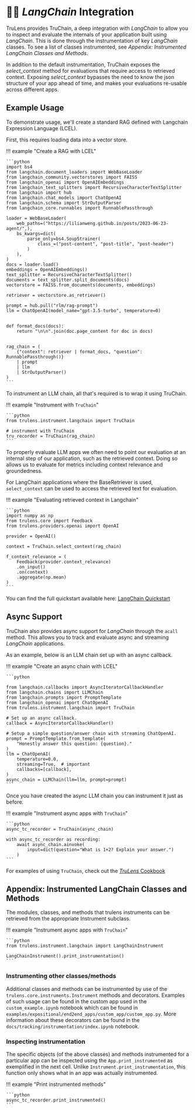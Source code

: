 # 🦜️🔗 _LangChain_ Integration

TruLens provides TruChain, a deep integration with _LangChain_ to allow you to
inspect and evaluate the internals of your application built using _LangChain_.
This is done through the instrumentation of key _LangChain_ classes. To see a list
of classes instrumented, see *Appendix: Instrumented _LangChain_ Classes and
Methods*.

In addition to the default instrumentation, TruChain exposes the
*select_context* method for evaluations that require access to retrieved
context. Exposing *select_context* bypasses the need to know the json structure
of your app ahead of time, and makes your evaluations re-usable across different
apps.

## Example Usage

To demonstrate usage, we'll create a standard RAG defined with Langchain Expression Language (LCEL).

First, this requires loading data into a vector store.

!!! example "Create a RAG with LCEL"

    ```python
    import bs4
    from langchain.document_loaders import WebBaseLoader
    from langchain_community.vectorstores import FAISS
    from langchain_openai import OpenAIEmbeddings
    from langchain_text_splitters import RecursiveCharacterTextSplitter
    from langchain import hub
    from langchain.chat_models import ChatOpenAI
    from langchain.schema import StrOutputParser
    from langchain_core.runnables import RunnablePassthrough

    loader = WebBaseLoader(
        web_paths=("https://lilianweng.github.io/posts/2023-06-23-agent/",),
        bs_kwargs=dict(
            parse_only=bs4.SoupStrainer(
                class_=("post-content", "post-title", "post-header")
            )
        ),
    )
    docs = loader.load()
    embeddings = OpenAIEmbeddings()
    text_splitter = RecursiveCharacterTextSplitter()
    documents = text_splitter.split_documents(docs)
    vectorstore = FAISS.from_documents(documents, embeddings)

    retriever = vectorstore.as_retriever()

    prompt = hub.pull("rlm/rag-prompt")
    llm = ChatOpenAI(model_name="gpt-3.5-turbo", temperature=0)


    def format_docs(docs):
        return "\n\n".join(doc.page_content for doc in docs)


    rag_chain = (
        {"context": retriever | format_docs, "question": RunnablePassthrough()}
        | prompt
        | llm
        | StrOutputParser()
    )
    ```

To instrument an LLM chain, all that's required is to wrap it using TruChain.

!!! example "Instrument with `TruChain`"

    ```python
    from trulens.instrument.langchain import TruChain

    # instrument with TruChain
    tru_recorder = TruChain(rag_chain)
    ```

To properly evaluate LLM apps we often need to point our evaluation at an
internal step of our application, such as the retrieved context. Doing so allows
us to evaluate for metrics including context relevance and groundedness.

For LangChain applications where the BaseRetriever is used, `select_context` can
be used to access the retrieved text for evaluation.

!!! example "Evaluating retrieved context in Langchain"

    ```python
    import numpy as np
    from trulens.core import Feedback
    from trulens.providers.openai import OpenAI

    provider = OpenAI()

    context = TruChain.select_context(rag_chain)

    f_context_relevance = (
        Feedback(provider.context_relevance)
        .on_input()
        .on(context)
        .aggregate(np.mean)
    )
    ```

You can find the full quickstart available here: [LangChain Quickstart](trulens.org/trulens/getting_started/quickstarts/langchain_quickstart/)

## Async Support

TruChain also provides async support for _LangChain_ through the `acall` method. This allows you to track and evaluate async and streaming _LangChain_ applications.

As an example, below is an LLM chain set up with an async callback.

!!! example "Create an async chain with LCEL"

    ```python

    from langchain.callbacks import AsyncIteratorCallbackHandler
    from langchain.chains import LLMChain
    from langchain.prompts import PromptTemplate
    from langchain_openai import ChatOpenAI
    from trulens.instrument.langchain import TruChain

    # Set up an async callback.
    callback = AsyncIteratorCallbackHandler()

    # Setup a simple question/answer chain with streaming ChatOpenAI.
    prompt = PromptTemplate.from_template(
        "Honestly answer this question: {question}."
    )
    llm = ChatOpenAI(
        temperature=0.0,
        streaming=True,  # important
        callbacks=[callback],
    )
    async_chain = LLMChain(llm=llm, prompt=prompt)
    ```

Once you have created the async LLM chain you can instrument it just as before.

!!! example "Instrument async apps with `TruChain`"

    ```python
    async_tc_recorder = TruChain(async_chain)

    with async_tc_recorder as recording:
        await async_chain.ainvoke(
            input=dict(question="What is 1+2? Explain your answer.")
        )
    ```

For examples of using `TruChain`, check out the [_TruLens_ Cookbook](trulens.org/examples/)

## Appendix: Instrumented LangChain Classes and Methods

The modules, classes, and methods that trulens instruments can be retrieved from
the appropriate Instrument subclass.

!!! example "Instrument async apps with `TruChain`"

    ```python
    from trulens.instrument.langchain import LangChainInstrument

    LangChainInstrument().print_instrumentation()
    ```

### Instrumenting other classes/methods

Additional classes and methods can be instrumented by use of the
`trulens.core.instruments.Instrument` methods and decorators. Examples of
such usage can be found in the custom app used in the `custom_example.ipynb`
notebook which can be found in
`examples/expositional/end2end_apps/custom_app/custom_app.py`. More
information about these decorators can be found in the
`docs/tracking/instrumentation/index.ipynb` notebook.

### Inspecting instrumentation

The specific objects (of the above classes) and methods instrumented for a
particular app can be inspected using the `App.print_instrumented` as
exemplified in the next cell. Unlike `Instrument.print_instrumentation`, this
function only shows what in an app was actually instrumented.

!!! example "Print instrumented methods"

    ```python
    async_tc_recorder.print_instrumented()
    ```
